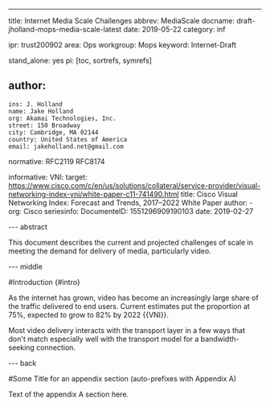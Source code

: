 ---
title: Internet Media Scale Challenges
abbrev: MediaScale
docname: draft-jholland-mops-media-scale-latest
date: 2019-05-22
category: inf

ipr: trust200902
area: Ops
workgroup: Mops
keyword: Internet-Draft

stand_alone: yes
pi: [toc, sortrefs, symrefs]

author:
 -
    ins: J. Holland
    name: Jake Holland
    org: Akamai Technologies, Inc.
    street: 150 Broadway
    city: Cambridge, MA 02144
    country: United States of America
    email: jakeholland.net@gmail.com

normative:
  RFC2119
  RFC8174

informative:
  VNI:
    target: https://www.cisco.com/c/en/us/solutions/collateral/service-provider/visual-networking-index-vni/white-paper-c11-741490.html
    title: Cisco Visual Networking Index: Forecast and Trends, 2017–2022 White Paper
    author:
      -
        org: Cisco
    seriesinfo:
      DocumenteID: 1551296909190103
    date: 2019-02-27

--- abstract

This document describes the current and projected challenges of
scale in meeting the demand for delivery of media, particularly
video.

--- middle

#Introduction {#intro}

As the internet has grown, video has become an increasingly large
share of the traffic delivered to end users.  Current estimates
put the proportion at 75%, expected to grow to 82% by 2022 {{VNI}}.

Most video delivery interacts with the transport layer in a few
ways that don't match especially well with the transport model for
a bandwidth-seeking connection.

--- back

#Some Title for an appendix section (auto-prefixes with Appendix A)

Text of the appendix A section here.


